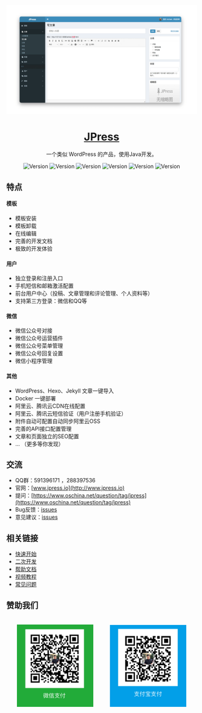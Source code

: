 ![](./doc/images/screenshot.png)


<h1 align="center"><a href="http://www.jpress.io" target="_blank"> JPress </a></h1>

<p align="center">
一个类似 WordPress 的产品，使用Java开发。
</p>


<p align="center">
<img alt="Version" src="https://img.shields.io/github/release/JpressProjects/jpress.svg?style=flat-square"/>

<img alt="Version" src="https://img.shields.io/github/release-date/JpressProjects/jpress.svg?style=flat-square"/>

<img alt="Version" src="https://img.shields.io/github/last-commit/JpressProjects/jpress.svg?style=flat-square"/>

<img alt="Version" src="https://img.shields.io/github/issues-closed/JpressProjects/jpress.svg?style=flat-square"/>

<img alt="Version" src="https://img.shields.io/github/downloads/JpressProjects/jpress/total.svg?style=flat-square"/>

<img alt="Version" src="https://img.shields.io/github/license/JpressProjects/jpress.svg?style=flat-square"/>
</p>

## 特点

#### 模板

- 模板安装
- 模板卸载
- 在线编辑
- 完善的开发文档
- 极致的开发体验

#### 用户

- 独立登录和注册入口
- 手机短信和邮箱激活配置
- 前台用户中心（投稿、文章管理和评论管理、个人资料等）
- 支持第三方登录：微信和QQ等

#### 微信

- 微信公众号对接
- 微信公众号运营插件
- 微信公众号菜单管理
- 微信公众号回复设置
- 微信小程序管理

#### 其他

- WordPress、Hexo、Jekyll 文章一键导入
- Docker 一键部署
- 阿里云、腾讯云CDN在线配置
- 阿里云、腾讯云短信验证（用户注册手机验证）
- 附件自动可配置自动同步阿里云OSS
- 完善的API接口配置管理
- 文章和页面独立的SEO配置
- ... （更多等你发现）


## 交流

- QQ群：591396171 ，288397536
- 官网：[www.jpress.io](http://www.jpress.io)
- 提问：[https://www.oschina.net/question/tag/jpress](https://www.oschina.net/question/tag/jpress)
- Bug反馈：[issues](./issues)
- 意见建议：[issues](./issues)

## 相关链接

- [快速开始]()
- [二次开发]()
- [帮助文档]()
- [视频教程]()
- [常见问题]()

## 赞助我们
<p align="center">
<img alt="Version" src="./doc/images/wx.png" style="width:40%;padding:4%"/>
<img alt="Version" src="./doc/images/zfb.png" style="width:40%;padding:4%"/>
</p>




